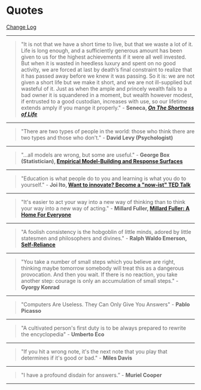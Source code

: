 # Quotes

[Change Log](http://zxmth.us/1JA8hVj)

----

> "It is not that we have a short time to live, but that we waste a lot of it.
> Life is long enough, and a sufficiently generous amount has been given to us
> for the highest achievements if it were all well invested. But when it is
> wasted in heedless luxury and spent on no good activity, we are forced at
> last by death’s final constraint to realize that it has passed away before we
> knew it was passing. So it is: we are not given a short life but we make it
> short, and we are not ill-supplied but wasteful of it. Just as when the ample
> and princely wealth fails to a bad owner it is squandered in a moment, but
> wealth however modest, if entrusted to a good custodian, increases with use,
> so our lifetime extends amply if you mange it properly." - **Seneca, _[On The
> Shortness of Life](http://zxmth.us/1NYNl95)_**

----

> "There are two types of people in the world: those who think there are two
> types and those who don't." - **David Levy (Psychologist)**

----

> "...all models are wrong, but some are useful." - **George Box
> (Statistician), [Empirical Model-Building and Response Surfaces](http://zxmth.us/1OQk2ZV)**

----

> "Education is what people do to you and learning is what you do to yourself." -
> **Joi Ito, [Want to innovate? Become a "now-ist" TED Talk](http://zxmth.us/1JA6Mq4)**

----

> "It's easier to act your way into a new way of thinking than to think your
> way into a new way of acting." - **Millard Fuller, [Millard Fuller: A Home For Everyone](http://zxmth.us/1KaxK7Y)**

----

> "A foolish consistency is the hobgoblin of little minds, adored by little statesmen and philosophers and divines."  - **Ralph Waldo Emerson, [Self-Reliance](http://zxmth.us/1os77lL)**

----

> "You take a number of small steps which you believe are right, thinking maybe
> tomorrow somebody will treat this as a dangerous provocation. And then you
> wait. If there is no reaction, you take another step: courage is only an
> accumulation of small steps." - **Gyorgy Konrad**

----

> "Computers Are Useless. They Can Only Give You Answers" - **Pablo Picasso**

----

> "A cultivated person's first duty is to be always prepared to rewrite the encyclopedia" - **Umberto Eco**

----

> "If you hit a wrong note, it's the next note that you play that determines if it's good or bad." - **Miles Davis**

----

> "I have a profound disdain for answers.” - **Muriel Cooper**

----
